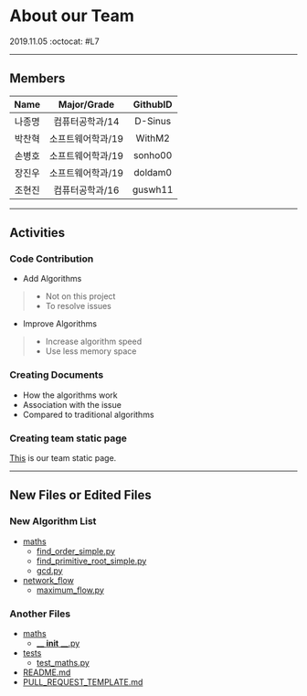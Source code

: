 # About our Team
2019.11.05 :octocat: #L7

* * *

## Members
| Name | Major/Grade | GithubID |
| :---: | :---: | :---: |
| 나종명 | 컴퓨터공학과/14   | D-Sinus |
| 박찬혁 | 소프트웨어학과/19 | WithM2  |
| 손병호 | 소프트웨어학과/19 | sonho00 |
| 장진우 | 소프트웨어학과/19 | doldam0 |
| 조현진 | 컴퓨터공학과/16   | guswh11 |

* * *

## Activities
### Code Contribution
* Add Algorithms
> - Not on this project
> - To resolve issues
* Improve Algorithms
> - Increase algorithm speed 
> - Use less memory space

### Creating Documents
* How the algorithms work
* Association with the issue
* Compared to traditional algorithms

### Creating team static page
[This](http://19-2-skku-oss.github.io/2019-2-OSS-L7/) is our team static page.

* * *

## New Files or Edited Files
### New Algorithm List
- [maths](https://github.com/19-2-SKKU-OSS/algorithms/tree/add_find_order/algorithms/maths)
  - [find_order_simple.py](https://github.com/19-2-SKKU-OSS/algorithms/tree/add_find_order/algorithms/maths/find_order_simple.py)
  - [find_primitive_root_simple.py](https://github.com/19-2-SKKU-OSS/algorithms/blob/add_find_primitive_root/algorithms/maths/find_primitive_root_simple.py)
  - [gcd.py](https://github.com/19-2-SKKU-OSS/algorithms/blob/add_gcd_bit/algorithms/maths/gcd.py)
- [network_flow](https://github.com/19-2-SKKU-OSS/algorithms/tree/add_network_flow/algorithms/graph)
  - [maximum_flow.py](https://github.com/19-2-SKKU-OSS/algorithms/blob/add_network_flow/algorithms/graph/maximum_flow.py)
### Another Files
- [maths](https://github.com/19-2-SKKU-OSS/2019-2-OSS-L7/blob/code/algorithms/maths)
  - [__ __init__ __.py](https://github.com/19-2-SKKU-OSS/2019-2-OSS-L7/blob/code/algorithms/maths/__init__.py)
- [tests](https://github.com/19-2-SKKU-OSS/algorithms/blob/add_find_order/tests)
  - [test_maths.py](https://github.com/19-2-SKKU-OSS/algorithms/blob/add_find_order/tests/test_maths.py)
- [README.md](https://github.com/19-2-SKKU-OSS/algorithms/blob/add_find_order/README.md)
- [PULL_REQUEST_TEMPLATE.md](https://github.com/19-2-SKKU-OSS/algorithms/blob/add_find_order/PULL_REQUEST_TEMPLATE.md)
